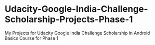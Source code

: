 # Udacity-Google-India-Challenge-Scholarship-Projects-Phase-1
My Projects for Udacity Google India Challenge Scholarship in Android Basics Course for Phase 1
